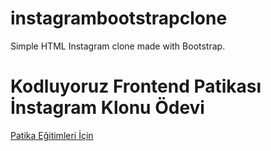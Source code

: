 # instagrambootstrapclone
Simple HTML Instagram clone made with Bootstrap.
# Kodluyoruz Frontend Patikası İnstagram Klonu Ödevi

 [Patika Eğitimleri İçin](https://app.patika.dev/referral/yunusugdul)